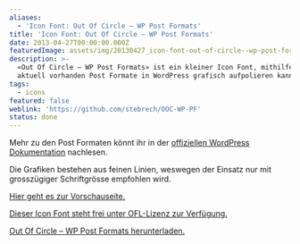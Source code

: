 ```yaml
---
aliases:
  - 'Icon Font: Out Of Circle – WP Post Formats'
title: 'Icon Font: Out Of Circle – WP Post Formats'
date: 2013-04-27T00:00:00.000Z
featuredImage: assets/img/20130427_icon-font-out-of-circle--wp-post-formats.png
description: >-
  «Out Of Circle – WP Post Formats» ist ein kleiner Icon Font, mithilfe man die
  aktuell vorhanden Post Formate in WordPress grafisch aufpolieren kann.
tags:
  - icons
featured: false
weblink: 'https://github.com/stebrech/OOC-WP-PF'
status: done
---
```

Mehr zu den Post Formaten könnt ihr in der [offiziellen WordPress Dokumentation](https://wordpress.org/support/article/post-formats/) nachlesen.

Die Grafiken bestehen aus feinen Linien, weswegen der Einsatz nur mit grosszügiger Schriftgrösse empfohlen wird.

[Hier geht es zur Vorschauseite.](https://stebrech.github.io/OOC-WP-PF/)

[Dieser Icon Font steht frei unter OFL-Lizenz zur Verfügung.](https://stebrech.github.io/OOC-WP-PF/license.txt)

[Out Of Circle – WP Post Formats herunterladen.](https://github.com/stebrech/OOC-WP-PF)

